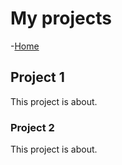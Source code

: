 # My projects

-[Home](index.md)

## Project 1

This project is about.

### Project 2

This project is about.
